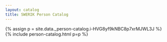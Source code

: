 ```yaml
---
layout: catalog
title: SWERIK Person Catalog
---
```

{% assign p = site.data._person-catalog.i-HVG8yf9kNBC8p7xrMJWL3J %}
{% include person-catalog.html p=p %}

